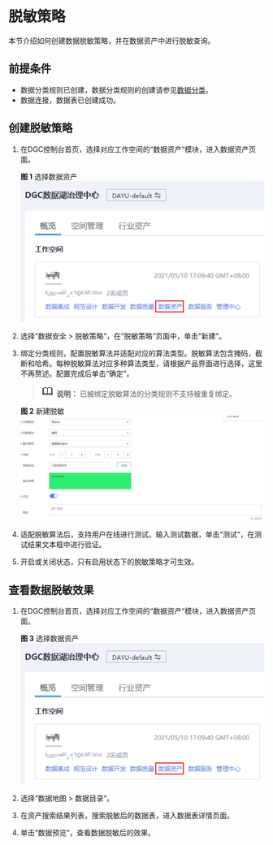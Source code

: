 # 脱敏策略<a name="dgc_01_0825"></a>

本节介绍如何创建数据脱敏策略，并在数据资产中进行脱敏查询。

## 前提条件<a name="section357512553217"></a>

-   数据分类规则已创建，数据分类规则的创建请参见[数据分类](数据分类.md)。
-   数据连接，数据表已创建成功。

## 创建脱敏策略<a name="section11862171511310"></a>

1.  在DGC控制台首页，选择对应工作空间的“数据资产“模块，进入数据资产页面。

    **图 1**  选择数据资产<a name="dgc_01_0808_dgc_01_0009_fig1540042925813"></a>  
    ![](figures/选择数据资产.png "选择数据资产")


1.  选择“数据安全  \>  脱敏策略“，在“脱敏策略“页面中，单击“新建“。
2.  绑定分类规则，配置脱敏算法并适配对应的算法类型。脱敏算法包含掩码，截断和哈希。每种脱敏算法对应多种算法类型，请根据产品界面进行选择，这里不再赘述。配置完成后单击“确定”。

    >![](public_sys-resources/icon-note.gif) **说明：** 
    >已被绑定脱敏算法的分类规则不支持被重复绑定。

    **图 2**  新建脱敏<a name="fig69621850165713"></a>  
    ![](figures/新建脱敏.png "新建脱敏")

3.  适配脱敏算法后，支持用户在线进行测试。输入测试数据，单击“测试“，在测试结果文本框中进行验证。
4.  开启或关闭状态，只有启用状态下的脱敏策略才可生效。

## 查看数据脱敏效果<a name="section929185716216"></a>

1.  在DGC控制台首页，选择对应工作空间的“数据资产“模块，进入数据资产页面。

    **图 3**  选择数据资产<a name="dgc_01_0808_dgc_01_0009_fig1540042925813_1"></a>  
    ![](figures/选择数据资产.png "选择数据资产")


1.  选择“数据地图  \>  数据目录“。
2.  在资产搜索结果列表，搜索脱敏后的数据表，进入数据表详情页面。
3.  单击“数据预览“，查看数据脱敏后的效果。

